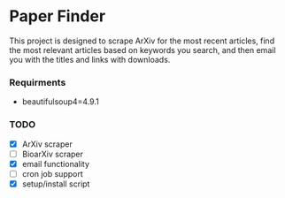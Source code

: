 # Paper Finder


This project is designed to scrape ArXiv for the most recent articles,
find the most relevant articles based on keywords you search, and then email
you with the titles and links with downloads.


### Requirments

- beautifulsoup4=4.9.1

### TODO

- [x] ArXiv scraper
- [ ] BioarXiv scraper
- [X] email functionality
- [ ] cron job support
- [X] setup/install script
